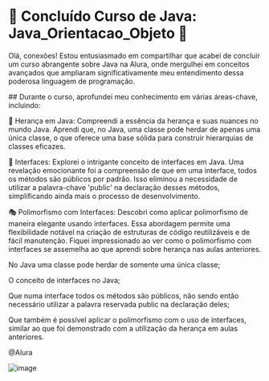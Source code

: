 # 🚀 Concluído Curso de Java: Java_Orientacao_Objeto 🚀
<p>Olá, conexões! Estou entusiasmado em compartilhar que acabei de concluir um curso abrangente sobre Java na Alura, onde mergulhei em conceitos avançados que ampliaram significativamente meu entendimento dessa poderosa linguagem de programação.</p>
## Durante o curso, aprofundei meu conhecimento em várias áreas-chave, incluindo:
<p>🔗 Herança em Java: Compreendi a essência da herança e suas nuances no mundo Java. Aprendi que, no Java, uma classe pode herdar de apenas uma única classe, o que oferece uma base sólida para construir hierarquias de classes eficazes.</p>
<p>🔄 Interfaces: Explorei o intrigante conceito de interfaces em Java. Uma revelação emocionante foi a compreensão de que em uma interface, todos os métodos são públicos por padrão. Isso eliminou a necessidade de utilizar a palavra-chave 'public' na declaração desses métodos, simplificando ainda mais o processo de desenvolvimento.</p>
<p>🎭 Polimorfismo com Interfaces: Descobri como aplicar polimorfismo de maneira elegante usando interfaces. Essa abordagem permite uma flexibilidade notável na criação de estruturas de código reutilizáveis e de fácil manutenção. Fiquei impressionado ao ver como o polimorfismo com interfaces se assemelha ao que aprendi sobre herança nas aulas anteriores.</p>

<p>No Java uma classe pode herdar de somente uma única classe;</p>
<p>O conceito de interfaces no Java;</p>
<p>Que numa interface todos os métodos são públicos, não sendo então necessário utilizar a palavra reservada public na declaração deles;</p>
<p>Que também é possível aplicar o polimorfismo com o uso de interfaces, similar ao que foi demonstrado com a utilização da herança em aulas anteriores.</p>

<p>@Alura</p>

![image](https://github.com/Fabio-Argona/Java_Orientacao_Objeto/assets/128233610/d8817675-0fd9-492e-a77f-21d6f77134e7)
